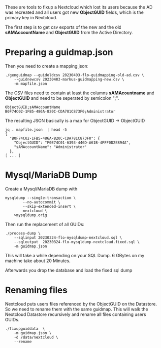 
These are tools to fixup a Nextcloud which lost its users because the AD was recreated
and all users got new **ObjectGUID** fields, which is the primary key in Nextcloud.

The first step is to get csv exports of the new and the old **sAMAccountName** and **ObjectGUID**
from the Active Directory.


Preparing a guidmap.json
========================

Then you need to create a mapping json:

	./genguidmap --guidoldcsv 20230403-flo-guidmapping-old-ad.csv \
		--guidnewcsv 20230403-markus-guidmapping-new.csv \
		-m mapfile.json

The CSV files need to contain at least the columns **sAMAcountname** and **ObjectGUID** and need
to be seperated by semicolon ";".

	ObjectGUID;sAMAccountName
	B0F74C02-1FB5-486A-820C-CDA781C873F0;Administrator

The resulting JSON basically is a map for ObjectGUID -> ObjectGUID

	jq . mapfile.json  | head -5
	{
	  "B0F74C02-1FB5-486A-820C-CDA781C873F0": {
	    "ObjectGUID": "F0E74C01-6393-446D-A61B-4FFF0D2E894A",
	    "sAMAccountName": "Administrator"
	  },
	[ ... ]

Mysql/MariaDB Dump
==================

Create a Mysql/MariaDB dump with

	mysqldump --single-transaction \
			--no-autocommit \
			--skip-extended-insert \
			nextcloud \
		>mysqldump.orig

Then run the replacement of all GUIDs:

	./process-dump \
		--sqlinput 20230324-flo-mysqldump-nextcloud.sql \
		--sqloutput  20230324-flo-mysqldump-nextcloud.fixed.sql \
		-m guidmap.json

This will take a while depending on your SQL Dump. 6 GBytes on my machine take about 20 Minutes.

Afterwards you drop the database and load the fixed sql dump


Renaming files 
===============

Nextcloud puts users files referenced by the ObjectGUID on the Datastore. So we need to rename them with the same
guidmap. This will walk the Nextcloud Datastore recursively and rename all files containing users GUIDs.

	./fixupguiddata  \
		-m guidmap.json \
		-d /data/nextcloud \
		--rename

	

